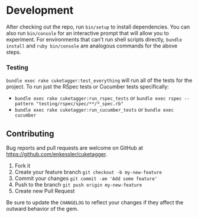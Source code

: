 # Development

After checking out the repo, run `bin/setup` to install dependencies. You can also run `bin/console` for an 
interactive prompt that will allow you to experiment. For environments that can't run shell scripts directly, 
`bundle install` and `ruby bin/console` are analogous commands for the above steps.

### Testing

`bundle exec rake cuketagger:test_everything` will run all of the tests for the project. To run just the RSpec tests 
or Cucumber tests specifically:
 - `bundle exec rake cuketagger:run_rspec_tests` or
   `bundle exec rspec --pattern "testing/rspec/spec/**/*_spec.rb"`
 - `bundle exec rake cuketagger:run_cucumber_tests` or
   `bundle exec cucumber`


## Contributing

Bug reports and pull requests are welcome on GitHub at https://github.com/enkessler/cuketagger.

1. Fork it
2. Create your feature branch
   `git checkout -b my-new-feature`
3. Commit your changes
   `git commit -am 'Add some feature'`
4. Push to the branch
   `git push origin my-new-feature`
5. Create new Pull Request

Be sure to update the `CHANGELOG` to reflect your changes if they affect the outward behavior of the gem.
